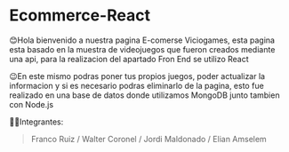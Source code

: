 # Ecommerce-React
😊Hola bienvenido a nuestra pagina E-comerse Viciogames, esta pagina esta basado en la muestra de videojuegos que fueron creados mediante una api, para la realizacion del apartado Fron End se utilizo React

😉En este mismo podras poner tus propios juegos, poder actualizar la informacion y si es necesario podras eliminarlo de la pagina, esto fue realizado en una base de datos donde utilizamos MongoDB junto tambien con Node.js


💪🏻Integrantes:
> Franco Ruiz /
> Walter Coronel /
> Jordi Maldonado /
> Elian Amselem 
